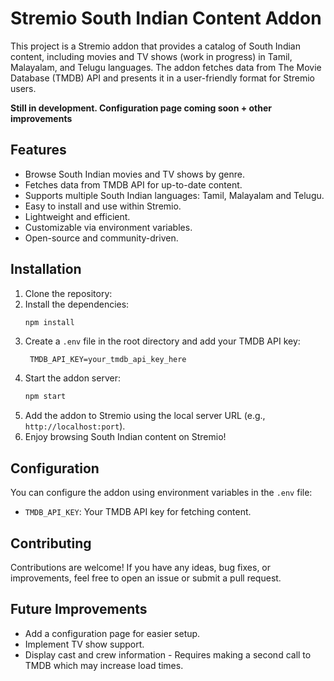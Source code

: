 # Stremio South Indian Content Addon
This project is a Stremio addon that provides a catalog of South Indian content, including movies and TV shows (work in progress) in Tamil, Malayalam, and Telugu languages. The addon fetches data from The Movie Database (TMDB) API and presents it in a user-friendly format for Stremio users.

**Still in development. Configuration page coming soon + other improvements**
## Features
- Browse South Indian movies and TV shows by genre.
- Fetches data from TMDB API for up-to-date content.
- Supports multiple South Indian languages: Tamil, Malayalam and Telugu.
- Easy to install and use within Stremio.
- Lightweight and efficient.
- Customizable via environment variables.
- Open-source and community-driven.
  
## Installation
1. Clone the repository:
2. Install the dependencies:
   ```bash
   npm install
   ```
3. Create a `.env` file in the root directory and add your TMDB API key:
   ```env
    TMDB_API_KEY=your_tmdb_api_key_here
    ```
4. Start the addon server:
    ```bash
    npm start
    ```
6. Add the addon to Stremio using the local server URL (e.g., `http://localhost:port`).
7. Enjoy browsing South Indian content on Stremio!
## Configuration
You can configure the addon using environment variables in the `.env` file:
 - `TMDB_API_KEY`: Your TMDB API key for fetching content.
## Contributing
 Contributions are welcome! If you have any ideas, bug fixes, or improvements, feel free to open an issue or submit a pull request.
## Future Improvements
- Add a configuration page for easier setup.
- Implement TV show support.
- Display cast and crew information - Requires making a second call to TMDB which may increase load times.